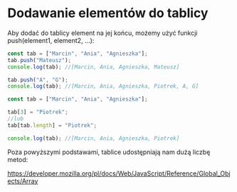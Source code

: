 # Dodawanie elementów do tablicy

Aby dodać do tablicy element na jej końcu, możemy użyć funkcji push(element1, element2, ...):

```js
const tab = ["Marcin", "Ania", "Agnieszka"];
tab.push("Mateusz");
console.log(tab); //[Marcin, Ania, Agnieszka, Mateusz]

tab.push("A", "G");
console.log(tab); //[Marcin, Ania, Agnieszka, Piotrek, A, G]
```

```js
const tab = ["Marcin", "Ania", "Agnieszka"];

tab[3] = "Piotrek";
//lub
tab[tab.length] = "Piotrek";

console.log(tab); //[Marcin, Ania, Agnieszka, Piotrek]
```

Poza powyższymi podstawami, tablice udostępniają nam dużą liczbę metod:

https://developer.mozilla.org/pl/docs/Web/JavaScript/Reference/Global_Objects/Array
